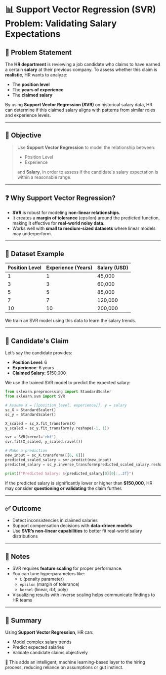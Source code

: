 # 📊 Support Vector Regression (SVR) Problem: Validating Salary Expectations

## 🧩 Problem Statement

The **HR department** is reviewing a job candidate who claims to have earned a certain **salary** at their previous company. To assess whether this claim is **realistic**, HR wants to analyze:

- The **position level**
- The **years of experience**
- The **claimed salary**

By using **Support Vector Regression (SVR)** on historical salary data, HR can determine if this claimed salary aligns with patterns from similar roles and experience levels.

---

## 🎯 Objective

> Use **Support Vector Regression** to model the relationship between:
> - Position Level  
> - Experience  
>
> and **Salary**, in order to assess if the candidate's salary expectation is within a reasonable range.

---

## ❓ Why Support Vector Regression?

- **SVR** is robust for modeling **non-linear relationships**.
- It creates a **margin of tolerance** (epsilon) around the predicted function, making it effective for **real-world noisy data**.
- Works well with **small to medium-sized datasets** where linear models may underperform.

---

## 🧪 Dataset Example

| Position Level | Experience (Years) | Salary (USD) |
|----------------|--------------------|--------------|
| 1              | 1                  | 45,000       |
| 3              | 3                  | 60,000       |
| 5              | 5                  | 85,000       |
| 7              | 7                  | 120,000      |
| 10             | 10                 | 200,000      |

We train an SVR model using this data to learn the salary trends.

---

## 🤖 Candidate's Claim

Let’s say the candidate provides:
- **Position Level**: 6  
- **Experience**: 6 years  
- **Claimed Salary**: $150,000

We use the trained SVR model to predict the expected salary:

```python
from sklearn.preprocessing import StandardScaler
from sklearn.svm import SVR

# Assume X = [[position_level, experience]], y = salary
sc_X = StandardScaler()
sc_y = StandardScaler()

X_scaled = sc_X.fit_transform(X)
y_scaled = sc_y.fit_transform(y.reshape(-1, 1))

svr = SVR(kernel='rbf')
svr.fit(X_scaled, y_scaled.ravel())

# Make a prediction
new_input = sc_X.transform([[6, 6]])
predicted_scaled_salary = svr.predict(new_input)
predicted_salary = sc_y.inverse_transform(predicted_scaled_salary.reshape(-1, 1))

print(f"Predicted Salary: ${predicted_salary[0][0]:,.2f}")
```

If the predicted salary is significantly lower or higher than **$150,000**, HR may consider **questioning or validating** the claim further.

---

## ✅ Outcome

- Detect inconsistencies in claimed salaries
- Support compensation decisions with **data-driven models**
- Use **SVR’s non-linear capabilities** to better fit real-world salary distributions

---

## 🔧 Notes

- SVR requires **feature scaling** for proper performance.
- You can tune hyperparameters like:
  - `C` (penalty parameter)
  - `epsilon` (margin of tolerance)
  - `kernel` (linear, rbf, poly)
- Visualizing results with inverse scaling helps communicate findings to HR teams

---

## 🧠 Summary

Using **Support Vector Regression**, HR can:
- Model complex salary trends
- Predict expected salaries
- Validate candidate claims objectively

📌 This adds an intelligent, machine learning-based layer to the hiring process, reducing reliance on assumptions or gut instinct.

